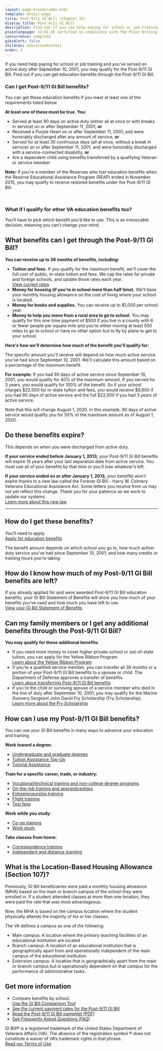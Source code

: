 ```yaml
---
layout: page-breadcrumbs.html
template: detail-page
title: Post-9/11 GI Bill (Chapter 33)
display_title: Post-9/11 GI Bill
description: Find out if you can help paying for school or job training through the Post-9/11 GI Bill (Chapter 33). You may qualify if you served on active duty after September 10, 2001, or if you're the qualified spouse or dependent child of a Veteran who meets these service requirements.
plainlanguage: 12-01-16 certified in compliance with the Plain Writing Act now
concurrence: complete
gibsAlert: false
children: educationPost911
order: 1
---
```


<div itemscope itemtype="http://schema.org/FAQPage">
<div itemprop="description" class="va-introtext">

If you need help paying for school or job training and you’ve served on active duty after September 10, 2001, you may qualify for the Post-9/11 GI Bill. Find out if you can get education benefits through the Post-9/11 GI Bill.

</div>

<div class="feature" markdown="0">
<div itemscope itemtype="http://schema.org/Question">

<h3 itemprop="name">Can I get Post-9/11 GI Bill benefits?</h3>
<div itemprop="acceptedAnswer" itemscope itemtype="http://schema.org/Answer">
<div itemprop="text">

You can get these education benefits if you meet at least one of the requirements listed below.

**At least one of these must be true. You:**

- Served at least 90 days on active duty (either all at once or with breaks in service) on or after September 11, 2001, **or**
- Received a Purple Heart on or after September 11, 2001, and were honorably discharged after any amount of service, **or**
- Served for at least 30 continuous days (all at once, without a break in service) on or after September 11, 2001, and were honorably discharged with a service-connected disability, **or**
- Are a dependent child using benefits transferred by a qualifying Veteran or service member

**Note:** If you're a member of the Reserves who lost education benefits when the Reserve Educational Assistance Program (REAP) ended in November 2015, you may qualify to receive restored benefits under the Post-9/11 GI Bill.

</div>
</div>
</div>

<br>
<div itemscope itemtype="http://schema.org/Question">

<h3 itemprop="name">What if I qualify for other VA education benefits too?</h3>
<div itemprop="acceptedAnswer" itemscope itemtype="http://schema.org/Answer">
<div itemprop="text">

You’ll have to pick which benefit you'd like to use. This is an irrevocable decision, meaning you can’t change your mind.

</div>
</div>
</div>
</div>

<div itemscope itemtype="http://schema.org/Question">

<h2 itemprop="name">What benefits can I get through the Post-9/11 GI Bill?</h2>
<div itemprop="acceptedAnswer" itemscope itemtype="http://schema.org/Answer">
<div itemprop="text">

**You can receive up to 36 months of benefits, including:**

- **Tuition and fees.** If you qualify for the maximum benefit, we'll cover the full cost of public, in-state tuition and fees. We cap the rates for private and foreign schools, and update those rates each year.<br>
  [ View current rates](https://www.benefits.va.gov/GIBILL/resources/benefits_resources/rates/ch33/ch33rates080118.asp)
- **Money for housing (if you're in school more than half time).** We'll base your monthly housing allowance on the cost of living where your school is located.
- **Money for books and supplies.** You can receive up to \$1,000 per school year.
- **Money to help you move from a rural area to go to school.** You may qualify for this one-time payment of \$500 if you live in a county with 6 or fewer people per square mile and you're either moving at least 500 miles to go to school or have no other option but to fly by plane to get to your school.

**Here's how we'll determine how much of the benefit you'll qualify for:**

The specific amount you'll receive will depend on how much active service you’ve had since September 10, 2001. We'll calculate this amount based on a percentage of the maximum benefit.

**For example:** If you had 90 days of active service since September 10, 2001, you would qualify for 40% of the maximum amount. If you served for 3 years, you would qualify for 100% of the benefit. So if your school charges $22,000 for in-state tuition and fees, you would receive $8,800 if you had 90 days of active service and the full \$22,000 if you had 3 years of active service.

Note that this will change August 1, 2020. In this example, 90 days of active service would qualify you for 50% of the maximum amount as of August 1, 2020.

</div>
</div>
</div>

<div itemscope itemtype="http://schema.org/Question">

<h2 itemprop="name">Do these benefits expire?</h2>
<div itemprop="acceptedAnswer" itemscope itemtype="http://schema.org/Answer">
<div itemprop="text">

This depends on when you were discharged from active duty.

**If your service ended before January 1, 2013,** your Post-9/11 GI Bill benefits will expire 15 years after your last separation date from active service. You must use all of your benefits by that time or you’ll lose whatever’s left.

**If your service ended on or after January 1, 2013,** your benefits won't expire thanks to a new law called the Forever GI Bill - Harry W. Colmery Veterans Educational Assistance Act. Some letters you receive from us may not yet reflect this change. Thank you for your patience as we work to update our systems.<br>
[Learn more about this new law](https://www.benefits.va.gov/GIBILL/ForeverGIBill.asp)

</div>
</div>
</div>

---

<div itemscope itemtype="http://schema.org/Question">

<h2 itemprop="name">How do I get these benefits?</h2>
<div itemprop="acceptedAnswer" itemscope itemtype="http://schema.org/Answer">
<div itemprop="text">

You’ll need to apply. <br>
[Apply for education benefits](/education/how-to-apply/)

The benefit amount depends on which school you go to, how much active-duty service you’ve had since September 10, 2001, and how many credits or training hours you’re taking.

</div>
</div>
</div>

<div itemscope itemtype="http://schema.org/Question">
 <h2 itemprop="name">How do I know how much of my Post-9/11 GI Bill benefits are left?</h2>
<div itemprop="acceptedAnswer" itemscope itemtype="http://schema.org/Answer">
<div itemprop="text">

If you already applied for and were awarded Post-9/11 GI Bill education benefits, your GI Bill Statement of Benefits will show you how much of your benefits you’ve used and how much you have left to use. <br>
[View your GI Bill Statement of Benefits](/education/gi-bill/post-9-11/ch-33-benefit)

</div>
</div>
</div>

<div itemscope itemtype="http://schema.org/Question">

<h2 itemprop="name">Can my family members or I get any additional benefits through the Post-9/11 GI Bill?</h2>
<div itemprop="acceptedAnswer" itemscope itemtype="http://schema.org/Answer">
<div itemprop="text">

**You may qualify for these additional benefits:**

- If you need more money to cover higher private-school or out-of-state tuition, you can apply for the Yellow Ribbon Program. <br>
  [Learn about the Yellow Ribbon Program](/education/about-gi-bill-benefits/post-9-11/yellow-ribbon-program/)
- If you’re a qualified service member, you can transfer all 36 months or a portion of your Post-9/11 GI Bill benefits to a spouse or child. The Department of Defense approves a transfer of benefits. <br>
  [Learn about transferring Post-9/11 GI Bill benefits](/education/transfer-post-9-11-gi-bill-benefits/)
- If you're the child or surviving spouse of a service member who died in the line of duty after September 10, 2001, you may qualify for the Marine Gunnery Sergeant John David Fry Scholarship (Fry Scholarship). <br>
  [Learn more about the Fry Scholarship](/education/survivor-dependent-benefits/fry-scholarship/)

</div>
</div>
</div>

<div itemscope itemtype="http://schema.org/Question">

<h2 itemprop="name">How can I use my Post-9/11 GI Bill benefits?</h2>
<div itemprop="acceptedAnswer" itemscope itemtype="http://schema.org/Answer">
<div itemprop="text">

You can use your GI Bill benefits in many ways to advance your education and training.

**Work toward a degree:**

- [Undergraduate and graduate degrees](/education/about-gi-bill-benefits/how-to-use-benefits/undergraduate-graduate-programs/)
- [Tuition Assistance Top-Up](/education/about-gi-bill-benefits/how-to-use-benefits/tuition-assistance-top-up/)
- [Tutorial Assistance](/education/about-gi-bill-benefits/how-to-use-benefits/tutor-assistance/)

**Train for a specific career, trade, or industry:**

- [Vocational/technical training and non-college degree programs](/education/about-gi-bill-benefits/how-to-use-benefits/non-college-degree-programs/)
- [On-the-job training and apprenticeships](/education/about-gi-bill-benefits/how-to-use-benefits/on-the-job-training-apprenticeships/)
- [Entrepreneurship training](/education/about-gi-bill-benefits/how-to-use-benefits/entrepreneurship-training/)
- [Flight training](/education/about-gi-bill-benefits/how-to-use-benefits/flight-training/)
- [Test fees](/education/about-gi-bill-benefits/how-to-use-benefits/test-fees/)

**Work while you study:**

- [Co-op training](/education/about-gi-bill-benefits/how-to-use-benefits/co-op-training/)
- [Work study](/education/about-gi-bill-benefits/how-to-use-benefits/work-study/)

**Take classes from home:**

- [Correspondence training](/education/about-gi-bill-benefits/how-to-use-benefits/correspondence-training/)
- [Independent and distance learning](/education/about-gi-bill-benefits/how-to-use-benefits/online-distance-learning/)

</div>
</div>
</div>

<div itemscope itemtype="http://schema.org/Question">

<div id="location-based107"><h2 itemprop="name">What is the Location-Based Housing Allowance (Section 107)?</h2></div>
<div itemprop="acceptedAnswer" itemscope itemtype="http://schema.org/Answer">
<div itemprop="text">

Previously, GI Bill beneficiaries were paid a monthly housing allowance (MHA) based on the main or branch campus of the school they were enrolled in. If a student attended classes at more than one location, they were paid the rate that was most advantageous.<br>

Now, the MHA is based on the campus location where the student physically attends the majority of his or her classes.

The VA defines a campus as one of the following:

- Main campus: A location where the primary teaching facilities of an educational institution are located
- Branch campus: A location of an educational institution that is geographically apart from and operationally independent of the main campus of the educational institution
- Extension campus: A location that is geographically apart from the main or branch campus but is operationally dependent on that campus for the performance of administrative tasks. <br>

<h2 itemprop="name">Get more information</h2>
<div itemprop="acceptedAnswer" itemscope itemtype="http://schema.org/Answer">
<div itemprop="text">

- Compare benefits by school. <br>
  [Use the GI Bill Comparison Tool](/gi-bill-comparison-tool)
- [See the current payment rates for the Post-9/11 GI Bill](/education/benefit-rates/)
- [Read the Post-9/11 GI Bill pamphlet (PDF)](https://www.benefits.va.gov/gibill/docs/pamphlets/ch33_pamphlet.pdf)
- [See Frequently Asked Questions (FAQ)](https://gibill.custhelp.com/app/answers/list)

</div>
</div>
</div>
</div>

GI Bill&reg; is a registered trademark of the United States Department of Veterans Affairs (VA). The absence of the registration symbol &reg; does not constitute a waiver of VA’s trademark rights in that phrase. <br>
[Read our Terms of Use](https://www.benefits.va.gov/GIBILL/Trademark_Terms_of_Use.asp)
